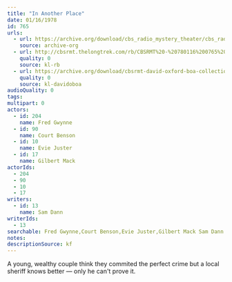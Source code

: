 ```yaml
---
title: "In Another Place"
date: 01/16/1978
id: 765
urls: 
  - url: https://archive.org/download/cbs_radio_mystery_theater/cbs_radio_mystery_theater-0751-0800.zip/cbs_radio_mystery_theater-0751-0800%2Fcbsrmt_0765_in_another_place.mp3
    source: archive-org
  - url: http://cbsrmt.thelongtrek.com/rb/CBSRMT%20-%20780116%200765%20In%20Another%20Place_WLNH-FM__rb.mp3
    quality: 0
    source: kl-rb
  - url: https://archive.org/download/cbsrmt-david-oxford-boa-collection/CBSRMT-780116-0765-In-Another-Place-(128-48)_WBBM-JE-{BoA}.mp3
    quality: 0
    source: kl-davidoboa
audioQuality: 0
tags: 
multipart: 0
actors:  
  - id: 204
    name: Fred Gwynne  
  - id: 90
    name: Court Benson  
  - id: 10
    name: Evie Juster  
  - id: 17
    name: Gilbert Mack
actorIds:  
  - 204  
  - 90  
  - 10  
  - 17
writers:  
  - id: 13
    name: Sam Dann
writerIds:  
  - 13
searchable: Fred Gwynne,Court Benson,Evie Juster,Gilbert Mack Sam Dann
notes: 
descriptionSource: kf
---
```

A young, wealthy couple think they commited the perfect crime but a local sheriff knows better — only he can't prove it.